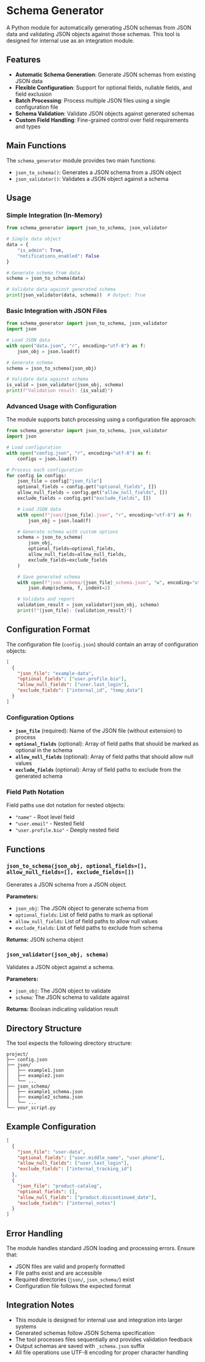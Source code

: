 # Schema Generator

A Python module for automatically generating JSON schemas from JSON data and validating JSON objects against those schemas. This tool is designed for internal use as an integration module.

## Features

- **Automatic Schema Generation**: Generate JSON schemas from existing JSON data
- **Flexible Configuration**: Support for optional fields, nullable fields, and field exclusion
- **Batch Processing**: Process multiple JSON files using a single configuration file
- **Schema Validation**: Validate JSON objects against generated schemas
- **Custom Field Handling**: Fine-grained control over field requirements and types

## Main Functions

The `schema_generator` module provides two main functions:
- `json_to_schema()`: Generates a JSON schema from a JSON object
- `json_validator()`: Validates a JSON object against a schema

## Usage

### Simple Integration (In-Memory)

```python
from schema_generator import json_to_schema, json_validator

# Simple data object
data = {
    "is_admin": True,
    "notifications_enabled": False
}

# Generate schema from data
schema = json_to_schema(data)

# Validate data against generated schema
print(json_validator(data, schema))  # Output: True
```

### Basic Integration with JSON Files

```python
from schema_generator import json_to_schema, json_validator
import json

# Load JSON data
with open("data.json", "r", encoding="utf-8") as f:
    json_obj = json.load(f)

# Generate schema
schema = json_to_schema(json_obj)

# Validate data against schema
is_valid = json_validator(json_obj, schema)
print(f"Validation result: {is_valid}")
```

### Advanced Usage with Configuration

The module supports batch processing using a configuration file approach:

```python
from schema_generator import json_to_schema, json_validator
import json

# Load configuration
with open("config.json", "r", encoding="utf-8") as f:
    configs = json.load(f)

# Process each configuration
for config in configs:
    json_file = config["json_file"]
    optional_fields = config.get("optional_fields", [])
    allow_null_fields = config.get("allow_null_fields", [])
    exclude_fields = config.get("exclude_fields", [])

    # Load JSON data
    with open(f"json/{json_file}.json", "r", encoding="utf-8") as f:
        json_obj = json.load(f)

    # Generate schema with custom options
    schema = json_to_schema(
        json_obj,
        optional_fields=optional_fields,
        allow_null_fields=allow_null_fields,
        exclude_fields=exclude_fields
    )

    # Save generated schema
    with open(f"json_schema/{json_file}_schema.json", "w", encoding="utf-8") as f:
        json.dump(schema, f, indent=2)

    # Validate and report
    validation_result = json_validator(json_obj, schema)
    print(f"{json_file}: {validation_result}")
```

## Configuration Format

The configuration file (`config.json`) should contain an array of configuration objects:

```json
[
  {
    "json_file": "example-data",
    "optional_fields": ["user.profile.bio"],
    "allow_null_fields": ["user.last_login"],
    "exclude_fields": ["internal_id", "temp_data"]
  }
]
```

### Configuration Options

- **`json_file`** (required): Name of the JSON file (without extension) to process
- **`optional_fields`** (optional): Array of field paths that should be marked as optional in the schema
- **`allow_null_fields`** (optional): Array of field paths that should allow null values
- **`exclude_fields`** (optional): Array of field paths to exclude from the generated schema

### Field Path Notation

Field paths use dot notation for nested objects:
- `"name"` - Root level field
- `"user.email"` - Nested field
- `"user.profile.bio"` - Deeply nested field

## Functions

### `json_to_schema(json_obj, optional_fields=[], allow_null_fields=[], exclude_fields=[])`

Generates a JSON schema from a JSON object.

**Parameters:**
- `json_obj`: The JSON object to generate schema from
- `optional_fields`: List of field paths to mark as optional
- `allow_null_fields`: List of field paths to allow null values
- `exclude_fields`: List of field paths to exclude from schema

**Returns:** JSON schema object

### `json_validator(json_obj, schema)`

Validates a JSON object against a schema.

**Parameters:**
- `json_obj`: The JSON object to validate
- `schema`: The JSON schema to validate against

**Returns:** Boolean indicating validation result

## Directory Structure

The tool expects the following directory structure:

```
project/
├── config.json
├── json/
│   ├── example1.json
│   ├── example2.json
│   └── ...
├── json_schema/
│   ├── example1_schema.json
│   ├── example2_schema.json
│   └── ...
└── your_script.py
```

## Example Configuration

```json
[
  {
    "json_file": "user-data",
    "optional_fields": ["user.middle_name", "user.phone"],
    "allow_null_fields": ["user.last_login"],
    "exclude_fields": ["internal_tracking_id"]
  },
  {
    "json_file": "product-catalog",
    "optional_fields": [],
    "allow_null_fields": ["product.discontinued_date"],
    "exclude_fields": ["internal_notes"]
  }
]
```

## Error Handling

The module handles standard JSON loading and processing errors. Ensure that:
- JSON files are valid and properly formatted
- File paths exist and are accessible
- Required directories (`json/`, `json_schema/`) exist
- Configuration file follows the expected format

## Integration Notes

- This module is designed for internal use and integration into larger systems
- Generated schemas follow JSON Schema specification
- The tool processes files sequentially and provides validation feedback
- Output schemas are saved with `_schema.json` suffix
- All file operations use UTF-8 encoding for proper character handling